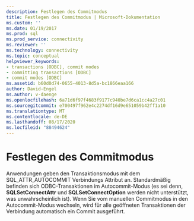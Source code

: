 ```yaml
---
description: Festlegen des Commitmodus
title: Festlegen des Commitmodus | Microsoft-Dokumentation
ms.custom: ''
ms.date: 01/19/2017
ms.prod: sql
ms.prod_service: connectivity
ms.reviewer: ''
ms.technology: connectivity
ms.topic: conceptual
helpviewer_keywords:
- transactions [ODBC], commit modes
- committing transactions [ODBC]
- commit modes [ODBC]
ms.assetid: b60d0d74-0655-4013-8d5a-bc1866eaa166
author: David-Engel
ms.author: v-daenge
ms.openlocfilehash: 6a71d6f97f4683f9177c940be7d6ca1cc4a27c01
ms.sourcegitcommit: e700497f962e4c2274df16d9e651059b42ff1a10
ms.translationtype: MT
ms.contentlocale: de-DE
ms.lasthandoff: 08/17/2020
ms.locfileid: "88494624"
---
```

# <a name="setting-the-commit-mode"></a>Festlegen des Commitmodus
Anwendungen geben den Transaktionsmodus mit dem SQL_ATTR_AUTOCOMMIT Verbindungs Attribut an. Standardmäßig befinden sich ODBC-Transaktionen im Autocommit-Modus (es sei denn, **SQLSetConnectAttr** und **SQLSetConnectOption** werden nicht unterstützt, was unwahrscheinlich ist). Wenn Sie vom manuellen Commitmodus in den Autocommit-Modus wechseln, wird für alle geöffneten Transaktionen der Verbindung automatisch ein Commit ausgeführt.
